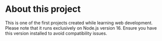 # About this project

This is one of the first projects created while learning web development. Please note that it runs exclusively on Node.js version 16. Ensure you have this version installed to avoid compatibility issues.
